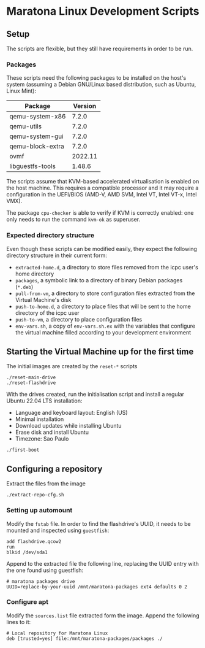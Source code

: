 # Maratona Linux Development Scripts

## Setup

The scripts are flexible, but they still have requirements in order to be run.

### Packages

These scripts need the following packages to be installed on the host's system
(assuming a Debian GNU/Linux based distribution, such as Ubuntu, Linux Mint):

|Package         |Version|
|----------------|-------|
|qemu-system-x86 |7.2.0  |
|qemu-utils      |7.2.0  |
|qemu-system-gui |7.2.0  |
|qemu-block-extra|7.2.0  |
|ovmf            |2022.11|
|libguestfs-tools|1.48.6 |

The scripts assume that KVM-based accelerated virtualisation is enabled on the
host machine. This requires a compatible processor and it may require a
configuration in the UEFI/BIOS (AMD-V, AMD SVM, Intel VT, Intel VT-x,
Intel VMX).

The package `cpu-checker` is able to verify if KVM is correctly enabled: one
only needs to run the command `kvm-ok` as superuser.

### Expected directory structure

Even though these scripts can be modified easily, they expect the following
directory structure in their current form:

- `extracted-home.d`, a directory to store files removed from the icpc user's
home directory
- `packages`, a symbolic link to a directory of binary Debian packages (`*.deb`)
- `pull-from-vm`, a directory to store configuration files extracted from the
Virtual Machine's disk
- `push-to-home.d`, a directory to place files that will be sent to the home
directory of the icpc user
- `push-to-vm`, a directory to place configuration files
- `env-vars.sh`, a copy of `env-vars.sh.ex` with the variables that configure
the virtual machine filled according to your development environment

## Starting the Virtual Machine up for the first time

The initial images are created by the `reset-*` scripts

```
./reset-main-drive
./reset-flashdrive
```

With the drives created, run the initialisation script and install a regular
Ubuntu 22.04 LTS installation:

- Language and keyboard layout: English (US)
- Minimal installation
- Download updates while installing Ubuntu
- Erase disk and install Ubuntu
- Timezone: Sao Paulo

```
./first-boot
```

## Configuring a repository

Extract the files from the image

`./extract-repo-cfg.sh`

### Setting up automount

Modify the `fstab` file. In order to find the flashdrive's UUID, it needs to be
mounted and inspected using `guestfish`:

```
add flashdrive.qcow2
run
blkid /dev/sda1
```

Append to the extracted file the following line, replacing the UUID entry with
the one found using guestfish:

```
# maratona packages drive
UUID=replace-by-your-uuid /mnt/maratona-packages ext4 defaults 0 2
```

### Configure apt

Modify the `sources.list` file extracted form the image. Append the following
lines to it:

```
# Local repository for Maratona Linux
deb [trusted=yes] file:/mnt/maratona-packages/packages ./
```
